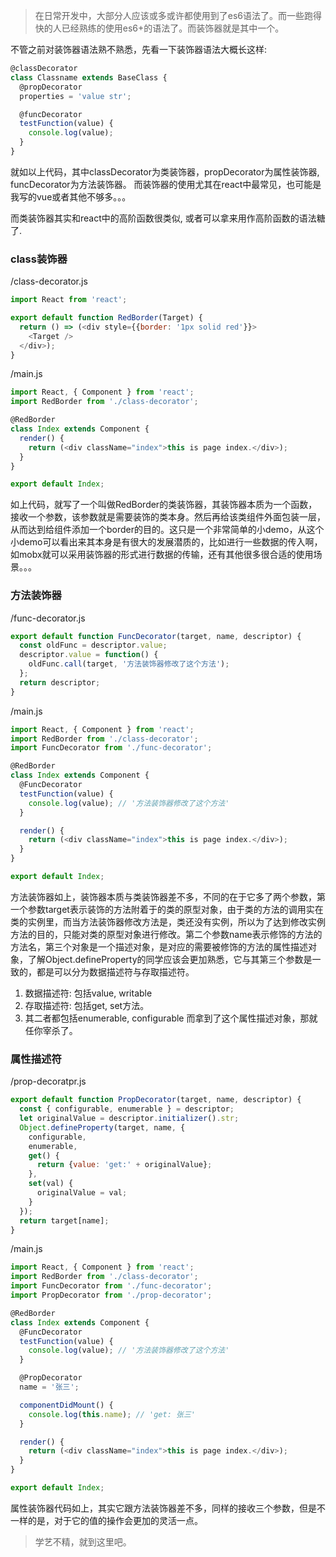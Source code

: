> 在日常开发中，大部分人应该或多或许都使用到了es6语法了。而一些跑得快的人已经熟练的使用es6+的语法了。而装饰器就是其中一个。

不管之前对装饰器语法熟不熟悉，先看一下装饰器语法大概长这样:
```javascript
@classDecorator
class Classname extends BaseClass {
  @propDecorator
  properties = 'value str';

  @funcDecorator
  testFunction(value) {
    console.log(value);
  }
}
```

就如以上代码，其中classDecorator为类装饰器，propDecorator为属性装饰器, funcDecorator为方法装饰器。
而装饰器的使用尤其在react中最常见，也可能是我写的vue或者其他不够多。。。

而类装饰器其实和react中的高阶函数很类似, 或者可以拿来用作高阶函数的语法糖了.

### class装饰器
/class-decorator.js
```javascript
import React from 'react';

export default function RedBorder(Target) {
  return () => (<div style={{border: '1px solid red'}}>
    <Target />
  </div>);
}
```

/main.js
```javascript
import React, { Component } from 'react';
import RedBorder from './class-decorator';

@RedBorder
class Index extends Component {
  render() {
    return (<div className="index">this is page index.</div>);
  }
}

export default Index;
```
如上代码，就写了一个叫做RedBorder的类装饰器，其装饰器本质为一个函数，接收一个参数，该参数就是需要装饰的类本身。然后再给该类组件外面包装一层，从而达到给组件添加一个border的目的。这只是一个非常简单的小demo，从这个小demo可以看出来其本身是有很大的发展潜质的，比如进行一些数据的传入啊，如mobx就可以采用装饰器的形式进行数据的传输，还有其他很多很合适的使用场景。。。

### 方法装饰器
/func-decorator.js
```javascript
export default function FuncDecorator(target, name, descriptor) {
  const oldFunc = descriptor.value;
  descriptor.value = function() {
    oldFunc.call(target, '方法装饰器修改了这个方法');
  };
  return descriptor;
}
```

/main.js
```javascript
import React, { Component } from 'react';
import RedBorder from './class-decorator';
import FuncDecorator from './func-decorator';

@RedBorder
class Index extends Component {
  @FuncDecorator
  testFunction(value) {
    console.log(value); // '方法装饰器修改了这个方法'
  }

  render() {
    return (<div className="index">this is page index.</div>);
  }
}

export default Index;
```

方法装饰器如上，装饰器本质与类装饰器差不多，不同的在于它多了两个参数，第一个参数target表示装饰的方法附着于的类的原型对象，由于类的方法的调用实在类的实例里，而当方法装饰器修改方法是，类还没有实例，所以为了达到修改实例方法的目的，只能对类的原型对象进行修改。第二个参数name表示修饰的方法的方法名，第三个对象是一个描述对象，是对应的需要被修饰的方法的属性描述对象，了解Object.defineProperty的同学应该会更加熟悉，它与其第三个参数是一致的，都是可以分为数据描述符与存取描述符。
1. 数据描述符: 包括value, writable
2. 存取描述符: 包括get, set方法。
3. 其二者都包括enumerable, configurable
而拿到了这个属性描述对象，那就任你宰杀了。

### 属性描述符
/prop-decoratpr.js
```javascript
export default function PropDecorator(target, name, descriptor) {
  const { configurable, enumerable } = descriptor;
  let originalValue = descriptor.initializer().str;
  Object.defineProperty(target, name, {
    configurable,
    enumerable,
    get() {
      return {value: 'get:' + originalValue};
    },
    set(val) {
      originalValue = val;
    }
  });
  return target[name];
}
```

/main.js
```javascript
import React, { Component } from 'react';
import RedBorder from './class-decorator';
import FuncDecorator from './func-decorator';
import PropDecorator from './prop-decorator';

@RedBorder
class Index extends Component {
  @FuncDecorator
  testFunction(value) {
    console.log(value); // '方法装饰器修改了这个方法'
  }

  @PropDecorator
  name = '张三';

  componentDidMount() {
    console.log(this.name); // 'get: 张三'
  }

  render() {
    return (<div className="index">this is page index.</div>);
  }
}

export default Index;
```

属性装饰器代码如上，其实它跟方法装饰器差不多，同样的接收三个参数，但是不一样的是，对于它的值的操作会更加的灵活一点。

> 学艺不精，就到这里吧。